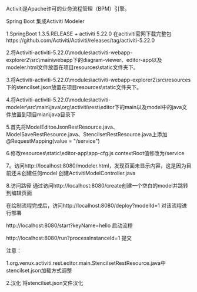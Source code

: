 Activiti是Apache许可的业务流程管理（BPM）引擎。

Spring Boot 集成Activiti Modeler

1.SpringBoot 1.3.5.RELEASE + activiti 5.22.0
   在acitiviti官网下载完整包https://github.com/Activiti/Activiti/releases/tag/activiti-5.22.0

2.将Activiti-activiti-5.22.0\modules\activiti-webapp-explorer2\src\main\webapp下的diagram-viewer、editor-app以及modeler.html文件放置在项目resources\static文件夹下。

3.将Activiti-activiti-5.22.0\modules\activiti-webapp-explorer2\src\resources下的stencilset.json放置在项目resources\static文件夹下。

4.将Activiti-activiti-5.22.0\modules\activiti-modeler\src\main\java\org\activiti\rest\editor下的main以及model中的java文件放置到项目mian\java目录下

5.首先将ModelEditoeJsonRestResource.java、ModelSaveRestResource.java、StencilsetRestResource.java上添加 @RequestMapping(value = "/service")

6.修改resources\static\editor-app\app-cfg.js 
  contextRoot值修改为/service

7。访问http://localhost:8080/modeler.html，发现页面未显示内容，这是因为目前还未创建任何model 
	创建ActivitiModelController.java

8.访问路径
通过访问http://localhost:8080/create创建一个空白的model并跳转到编辑页面

在绘制流程完成后，访问http://localhost:8080/deploy?modelId=1 对该流程进行部署

http://localhost:8080/start?keyName=hello 启动流程

http://localhost:8080/run?processInstanceId=1 提交

注意：

1.org.venux.activiti.rest.editor.main.StencilsetRestResource.java中stencilset.json加载方式调整

2.汉化
	 将stencilset.json文件汉化